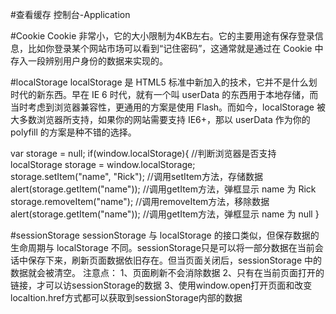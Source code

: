 #查看缓存
  控制台-Application

#Cookie
Cookie 非常小，它的大小限制为4KB左右。它的主要用途有保存登录信息，比如你登录某个网站市场可以看到“记住密码”，这通常就是通过在 Cookie 中存入一段辨别用户身份的数据来实现的。

#localStorage
localStorage 是 HTML5 标准中新加入的技术，它并不是什么划时代的新东西。早在 IE 6 时代，就有一个叫 userData 的东西用于本地存储，而当时考虑到浏览器兼容性，更通用的方案是使用 Flash。而如今，localStorage 被大多数浏览器所支持，如果你的网站需要支持 IE6+，那以 userData 作为你的 polyfill 的方案是种不错的选择。

 var storage = null;
  if(window.localStorage){              //判断浏览器是否支持localStorage
    storage = window.localStorage;     
    storage.setItem("name", "Rick");    //调用setItem方法，存储数据
    alert(storage.getItem("name"));     //调用getItem方法，弹框显示 name 为 Rick
    storage.removeItem("name");     //调用removeItem方法，移除数据
    alert(storage.getItem("name"));   //调用getItem方法，弹框显示 name 为 null
  }

#sessionStorage
sessionStorage 与 localStorage 的接口类似，但保存数据的生命周期与 localStorage 不同。sessionStorage只是可以将一部分数据在当前会话中保存下来，刷新页面数据依旧存在。但当页面关闭后，sessionStorage 中的数据就会被清空。
    注意点： 1、页面刷新不会消除数据
            2、只有在当前页面打开的链接，才可以访sessionStorage的数据
            3、使用window.open打开页面和改变localtion.href方式都可以获取到sessionStorage内部的数据